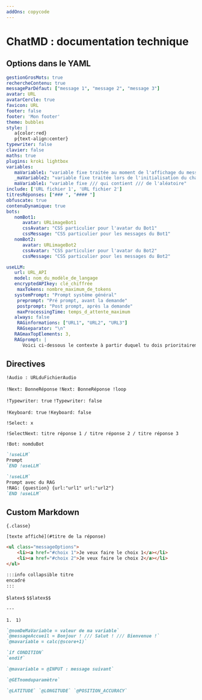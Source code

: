 ```yaml
---
addOns: copycode
---
```


# ChatMD : documentation technique

## Options dans le YAML

```yaml
gestionGrosMots: true
rechercheContenu: true
messageParDéfaut: ["message 1", "message 2", "message 3"]
avatar: URL
avatarCercle: true
favicon: URL
footer: false
footer: 'Mon footer'
theme: bubbles
style: |
   a{color:red}
   p{text-align:center}
typewriter: false
clavier: false
maths: true
plugins: kroki lightbox
variables:
   maVariable1: "variable fixe traitée au moment de l'affichage du message" 
   _maVariable2: "variable fixe traitée lors de l'initialisation du chatbot"
   maVariable1: "variable fixe /// qui contient /// de l'aléatoire"
include: ['URL fichier 1', 'URL fichier 2']
titresRéponses: ["### ", "#### "]
obfuscate: true
contenuDynamique: true
bots:
   nomBot1:
      avatar: URLimageBot1
      cssAvatar: "CSS particulier pour l'avatar du Bot1"
      cssMessage: "CSS particulier pour les messages du Bot1"
   nomBot2:
      avatar: URLimageBot2
      cssAvatar: "CSS particulier pour l'avatar du Bot2"
      cssMessage: "CSS particulier pour les messages du Bot2"
```

```yaml
useLLM:
   url: URL_API
   model: nom_du_modèle_de_langage
   encryptedAPIkey: clé_chiffrée
	maxTokens: nombre_maximum_de_tokens
   systemPrompt: "Prompt système général"
	preprompt: "Pré prompt, avant la demande"
	postprompt: "Post prompt, après la demande"
	maxProcessingTime: temps_d_attente_maximum
   always: false
	RAGinformations: ["URL1", "URL2", "URL3"]
	RAGseparator: "\n"
   RAGmaxTopElements: 3,
   RAGprompt: |
      Voici ci-dessous le contexte à partir duquel tu dois prioritairement partir pour construire ta réponse, tu dois sélectionner dans ce contexte l'information qui est en lien avec la question et ne pas parler du reste. Si l'information n'est pas dans le contexte, indique-le et essaie de répondre malgré tout."
```

## Directives

`!Audio : URLduFichierAudio`

`!Next: BonneRéponse`
`!Next: BonneRéponse !loop`

`!Typewriter: true`
`!Typewriter: false`

`!Keyboard: true`
`!Keyboard: false`

`!Select: x`

`!SelectNext: titre réponse 1 / titre réponse 2 / titre réponse 3`

`!Bot: nomduBot`

```markdown
`!useLLM`
Prompt
`END !useLLM`
```

```markdown
`!useLLM`
Prompt avec du RAG
!RAG: {question} {url:"url1" url:"url2"}
`END !useLLM`
```

## Custom Markdown


`{.classe}`

`[texte affiché](#titre de la réponse)`

```html
<ul class="messageOptions">
    <li><a href="#choix 1">Je veux faire le choix 1</a></li>
    <li><a href="#choix 2">Je veux faire le choix 2</a></li>
</ul>
```

```markdown
:::info collapsible titre
encadré
:::
```

`$latex$` `$$latex$$`

`---`

`1. `
`1) `


```markdown
`@nomDeMaVariable = valeur de ma variable`
`@messageAccueil = Bonjour ! /// Salut ! /// Bienvenue !`
`@mavariable = calc(@score+1)`

`if CONDITION`
`endif`

`@mavariable = @INPUT : message suivant`

`@GETnomduparamètre`

`@LATITUDE` `@LONGITUDE` `@POSITION_ACCURACY`
```
